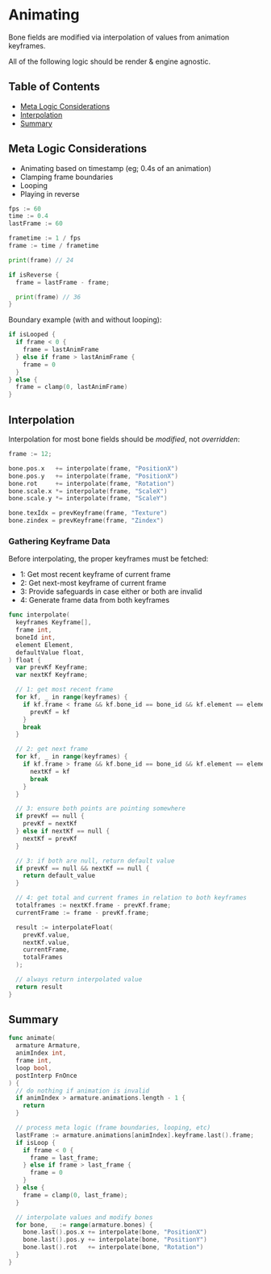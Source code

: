 # Animating

Bone fields are modified via interpolation of values from animation keyframes.

All of the following logic should be render & engine agnostic.

## Table of Contents

- [Meta Logic Considerations](#meta-logic-considerations)
- [Interpolation](#interpolation)
- [Summary](#summary)

## Meta Logic Considerations

- Animating based on timestamp (eg; 0.4s of an animation)
- Clamping frame boundaries
- Looping
- Playing in reverse

```go
fps := 60
time := 0.4
lastFrame := 60

frametime := 1 / fps
frame := time / frametime

print(frame) // 24

if isReverse {
  frame = lastFrame - frame;

  print(frame) // 36
}
```

Boundary example (with and without looping):

```go
if isLooped {
  if frame < 0 {
    frame = lastAnimFrame
  } else if frame > lastAnimFrame {
    frame = 0
  }
} else {
  frame = clamp(0, lastAnimFrame)
}
```

## Interpolation

Interpolation for most bone fields should be _modified_, not _overridden_:

```go
frame := 12;

bone.pos.x   += interpolate(frame, "PositionX")
bone.pos.y   += interpolate(frame, "PositionX")
bone.rot     += interpolate(frame, "Rotation")
bone.scale.x *= interpolate(frame, "ScaleX")
bone.scale.y *= interpolate(frame, "ScaleY")

bone.texIdx = prevKeyframe(frame, "Texture")
bone.zindex = prevKeyframe(frame, "Zindex")
```

### Gathering Keyframe Data

Before interpolating, the proper keyframes must be fetched:

- 1: Get most recent keyframe of current frame
- 2: Get next-most keyframe of current frame
- 3: Provide safeguards in case either or both are invalid
- 4: Generate frame data from both keyframes

```go
func interpolate(
  keyframes Keyframe[],
  frame int,
  boneId int,
  element Element,
  defaultValue float,
) float {
  var prevKf Keyframe;
  var nextKf Keyframe;

  // 1: get most recent frame
  for kf, _ in range(keyframes) {
    if kf.frame < frame && kf.bone_id == bone_id && kf.element == element {
      prevKf = kf
    }
    break
  }

  // 2: get next frame
  for kf, _ in range(keyframes) {
    if kf.frame > frame && kf.bone_id == bone_id && kf.element == element {
      nextKf = kf
      break
    }
  }

  // 3: ensure both points are pointing somewhere
  if prevKf == null {
    prevKf = nextKf
  } else if nextKf == null {
    nextKf = prevKf
  }

  // 3: if both are null, return default value
  if prevKf == null && nextKf == null {
    return default_value
  }

  // 4: get total and current frames in relation to both keyframes
  totalframes := nextKf.frame - prevKf.frame;
  currentFrame := frame - prevKf.frame;

  result := interpolateFloat(
    prevKf.value,
    nextKf.value,
    currentFrame,
    totalFrames
  );

  // always return interpolated value
  return result
}
```

## Summary

```go
func animate(
  armature Armature,
  animIndex int,
  frame int,
  loop bool,
  postInterp FnOnce
) {
  // do nothing if animation is invalid
  if animIndex > armature.animations.length - 1 {
    return
  }

  // process meta logic (frame boundaries, looping, etc)
  lastFrame := armature.animations[animIndex].keyframe.last().frame;
  if isLoop {
    if frame < 0 {
      frame = last_frame;
    } else if frame > last_frame {
      frame = 0
    }
  } else {
    frame = clamp(0, last_frame);
  }

  // interpolate values and modify bones
  for bone, _ := range(armature.bones) {
    bone.last().pos.x += interpolate(bone, "PositionX")
    bone.last().pos.y += interpolate(bone, "PositionY")
    bone.last().rot   += interpolate(bone, "Rotation")
  }
}
```
